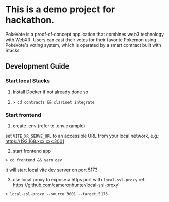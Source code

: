 # This is a demo project for hackathon.

PokeVote is a proof-of-concept application that combines web3 technology with WebXR. Users can cast their votes for their favorite Pokemon using PokeVote's voting system, which is operated by a smart contract built with Stacks.

## Development Guide

### Start local Stacks 

1. Install Docker if not already done so

2. `> cd contracts && clarinet integrate`

### Start frontend

1. create .env (refer to .env.example)

set `VITE_XR_SERVE_URL` to an accessible URL from your local network, e.g.:  https://192.168.xxx.xxx:3001

2. start frontend app

`> cd frontend && yarn dev` 

It will start local vite dev server on port 5173

3. use local proxy to expose a https port with `local-ssl-proxy` ref: https://github.com/cameronhunter/local-ssl-proxy`

`> local-ssl-proxy --source 3001 --target 5173`
